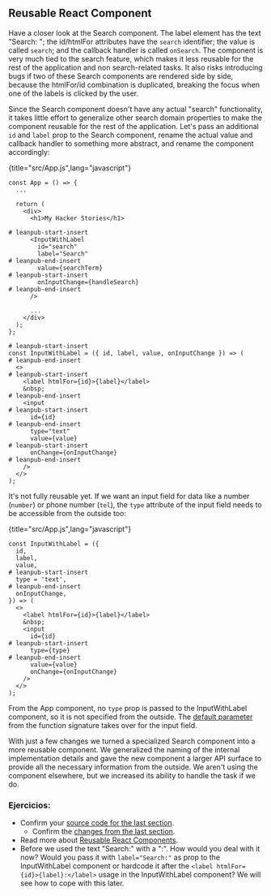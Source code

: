 ## Reusable React Component

Have a closer look at the Search component. The label element has the text "Search: "; the id/htmlFor attributes have the `search` identifier; the value is called `search`; and the callback handler is called `onSearch`. The component is very much tied to the search feature, which makes it less reusable for the rest of the application and non search-related tasks. It also risks introducing bugs if two of these Search components are rendered side by side, because the htmlFor/id combination is duplicated, breaking the focus when one of the labels is clicked by the user.

Since the Search component doesn't have any actual "search" functionality, it takes little effort to generalize other search domain properties to make the component reusable for the rest of the application. Let's pass an additional `id` and `label` prop to the Search component, rename the actual value and callback handler to something more abstract, and rename the component accordingly:

{title="src/App.js",lang="javascript"}
~~~~~~~
const App = () => {
  ...

  return (
    <div>
      <h1>My Hacker Stories</h1>

# leanpub-start-insert
      <InputWithLabel
        id="search"
        label="Search"
# leanpub-end-insert
        value={searchTerm}
# leanpub-start-insert
        onInputChange={handleSearch}
# leanpub-end-insert
      />

      ...
    </div>
  );
};

# leanpub-start-insert
const InputWithLabel = ({ id, label, value, onInputChange }) => (
# leanpub-end-insert
  <>
# leanpub-start-insert
    <label htmlFor={id}>{label}</label>
    &nbsp;
# leanpub-end-insert
    <input
# leanpub-start-insert
      id={id}
# leanpub-end-insert
      type="text"
      value={value}
# leanpub-start-insert
      onChange={onInputChange}
# leanpub-end-insert
    />
  </>
);
~~~~~~~

It's not fully reusable yet. If we want an input field for data like a number (`number`) or phone number (`tel`), the `type` attribute of the input field needs to be accessible from the outside too:

{title="src/App.js",lang="javascript"}
~~~~~~~
const InputWithLabel = ({
  id,
  label,
  value,
# leanpub-start-insert
  type = 'text',
# leanpub-end-insert
  onInputChange,
}) => (
  <>
    <label htmlFor={id}>{label}</label>
    &nbsp;
    <input
      id={id}
# leanpub-start-insert
      type={type}
# leanpub-end-insert
      value={value}
      onChange={onInputChange}
    />
  </>
);
~~~~~~~

From the App component, no `type` prop is passed to the InputWithLabel component, so it is not specified from the outside. The [default parameter](https://developer.mozilla.org/en-US/docs/Web/JavaScript/Reference/Functions/Default_parameters) from the function signature takes over for the input field.

With just a few changes we turned a specialized Search component into a more reusable component. We generalized the naming of the internal implementation details and gave the new component a larger API surface to provide all the necessary information from the outside. We aren't using the component elsewhere, but we increased its ability to handle the task if we do.

### Ejercicios:

* Confirm your [source code for the last section](https://codesandbox.io/s/github/the-road-to-learn-react/hacker-stories/tree/hs/Reusable-React-Component).
  * Confirm the [changes from the last section](https://github.com/the-road-to-learn-react/hacker-stories/compare/hs/React-Fragments...hs/Reusable-React-Component?expand=1).
* Read more about [Reusable React Components](https://www.robinwieruch.de/react-reusable-components).
* Before we used the text "Search:" with a ":". How would you deal with it now? Would you pass it with `label="Search:"` as prop to the InputWithLabel component or hardcode it after the `<label htmlFor={id}>{label}:</label>` usage in the InputWithLabel component? We will see how to cope with this later.